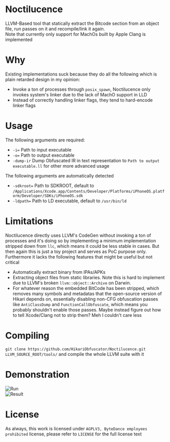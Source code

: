 # Noctilucence
LLVM-Based tool that statically extract the Bitcode section from an object file, run passes on it and recompile/link it again.  
Note that currently only support for MachOs built by Apple Clang is implemented

# Why
Existing implementations suck because they do all the following which is plain retarded design in my opinion:
- Invoke a ton of processes through ``posix_spawn``, Noctilucence only invokes system's linker due to the lack of MachO support in LLD
- Instead of correctly handling linker flags, they tend to hard-encode linker flags

# Usage
The following arguments are required:
- ``-i=`` Path to input executable
- ``-o=`` Path to output executable
- ``-dump-ir`` Dump Obfuscated IR in text representation to ``Path to output executable.ll`` for other more advanced usage

The following arguments are automatically detected
- ``-sdkroot=`` Path to SDKROOT, default to ``/Applications/Xcode.app/Contents/Developer/Platforms/iPhoneOS.platform/Developer/SDKs/iPhoneOS.sdk``
- ``-ldpath=`` Path to LD executable, default to ``/usr/bin/ld``

# Limitations
Noctilucence directly uses LLVM's CodeGen without invoking a ton of processes and it's doing so by implementing a minimum implementation stripped down from ``llc``, which means it could be less stable in cases. But then again this is just a toy project and serves as PoC purpose only. Furthermore it lacks the following features that might be useful but not critical

- Automatically extract binary from IPAs/APKs
- Extracting object files from static libraries. Note this is hard to implement due to LLVM's broken ``llvm::object::Archive`` on Darwin.
- For whatever reason the embedded BitCode has been stripped, which removes many symbols and metadatas that the open-source version of Hikari depends on, essentially disabling non-CFG obfuscation passes like ``AntiClassDump`` and ``FunctionCallObfuscate``, which means you probably shouldn't enable those passes. Maybe instead figure out how to tell Xcode/Clang not to strip them? Meh I couldn't care less

# Compiling
``git clone https://github.com/HikariObfuscator/Noctilucence.git LLVM_SOURCE_ROOT/tools/`` and compile the whole LLVM suite with it

# Demonstration
![Run](https://github.com/Naville/Noctilucence/blob/master/Images/Execution.png?raw=true)  
![Result](https://github.com/Naville/Noctilucence/blob/master/Images/After.png?raw=true)  
# License
As always, this work is licensed under ``AGPLV3, ByteDance employees prohibited`` license, please refer to ``LICENSE`` for the full license text
